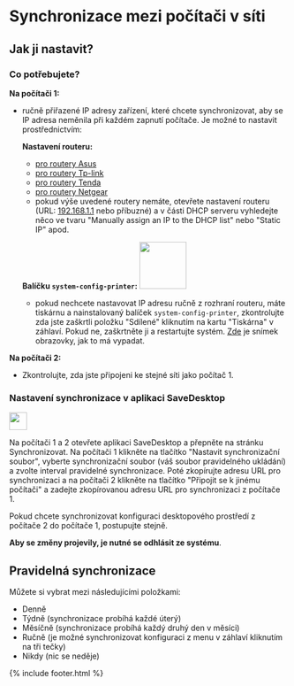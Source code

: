 # Synchronizace mezi počítači v síti
## Jak ji nastavit?
### Co potřebujete?

**Na počítači 1:**
- ručně přiřazené IP adresy zařízení, které chcete synchronizovat, aby se IP adresa neměnila při každém zapnutí počítače. Je možné to nastavit prostřednictvím:

  **Nastavení routeru:**
  - [pro routery Asus](https://www.asus.com/support/FAQ/1000906/)
  - [pro routery Tp-link](https://www.tp-link.com/us/support/faq/170/)
  - [pro routery Tenda](https://www.tendacn.com/faq/3264.html)
  - [pro routery Netgear](https://kb.netgear.com/25722/How-do-I-reserve-an-IP-address-on-my-NETGEAR-router)
  - pokud výše uvedené routery nemáte, otevřete nastavení routeru (URL: [192.168.1.1](http://192.168.1.1) nebo příbuzné) a v části DHCP serveru vyhledejte něco ve tvaru "Manually assign an IP to the DHCP list" nebo "Static IP" apod.
  
  **Balíčku `system-config-printer`:** <img src="https://github.com/vikdevelop/SaveDesktop/assets/83600218/ff4e742d-07e2-453f-8ace-b51b4f52d1dd" width="85">
  - pokud nechcete nastavovat IP adresu ručně z rozhraní routeru, máte tiskárnu a nainstalovaný balíček `system-config-printer`, zkontrolujte zda jste zaškrtli položku "Sdílené" kliknutím na kartu "Tiskárna" v záhlaví. Pokud ne, zaškrtněte ji a restartujte systém. [Zde](https://github-production-user-asset-6210df.s3.amazonaws.com/83600218/272054218-ff17c19b-98f5-41fe-8f34-40de275f0da4.png) je snímek obrazovky, jak to má vypadat.

**Na počítači 2:**
- Zkontrolujte, zda jste připojeni ke stejné síti jako počítač 1.

### Nastavení synchronizace v aplikaci SaveDesktop
<a href="https://www.youtube.com/watch?v=QccFR06oyXk"><img src="https://github.com/vikdevelop/SaveDesktop/assets/83600218/a4f8da24-7183-49e1-9a58-82092a42f124" height="32"></a>

Na počítači 1 a 2 otevřete aplikaci SaveDesktop a přepněte na stránku Synchronizovat. Na počítači 1 klikněte na tlačítko "Nastavit synchronizační soubor", vyberte synchronizační soubor (váš soubor pravidelného ukládání) a zvolte interval pravidelné synchronizace. Poté zkopírujte adresu URL pro synchronizaci a na počítači 2 klikněte na tlačítko "Připojit se k jinému počítači" a zadejte zkopírovanou adresu URL pro synchronizaci z počítače 1.

Pokud chcete synchronizovat konfiguraci desktopového prostředí z počítače 2 do počítače 1, postupujte stejně.

**Aby se změny projevily, je nutné se odhlásit ze systému**.

## Pravidelná synchronizace
Můžete si vybrat mezi následujícími položkami:
- Denně
- Týdně (synchronizace probíhá každé úterý)
- Měsíčně (synchronizace probíhá každý druhý den v měsíci)
- Ručně (je možné synchronizovat konfiguraci z menu v záhlaví kliknutím na tři tečky)
- Nikdy (nic se neděje)



{% include footer.html %}
